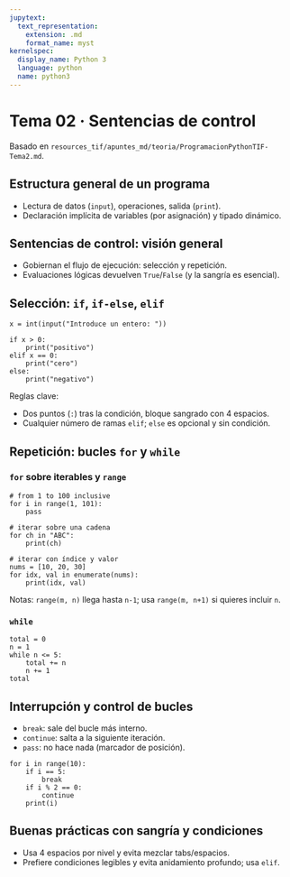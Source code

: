 ```yaml
---
jupytext:
  text_representation:
    extension: .md
    format_name: myst
kernelspec:
  display_name: Python 3
  language: python
  name: python3
---
```


# Tema 02 · Sentencias de control

Basado en `resources_tif/apuntes_md/teoria/ProgramacionPythonTIF-Tema2.md`.

## Estructura general de un programa

- Lectura de datos (`input`), operaciones, salida (`print`).
- Declaración implícita de variables (por asignación) y tipado dinámico.

## Sentencias de control: visión general

- Gobiernan el flujo de ejecución: selección y repetición.
- Evaluaciones lógicas devuelven `True`/`False` (y la sangría es esencial).

## Selección: `if`, `if-else`, `elif`

```{code-cell} ipython3
x = int(input("Introduce un entero: "))

if x > 0:
    print("positivo")
elif x == 0:
    print("cero")
else:
    print("negativo")
```

Reglas clave:
- Dos puntos (`:`) tras la condición, bloque sangrado con 4 espacios.
- Cualquier número de ramas `elif`; `else` es opcional y sin condición.

## Repetición: bucles `for` y `while`

### `for` sobre iterables y `range`

```{code-cell} ipython3
# from 1 to 100 inclusive
for i in range(1, 101):
    pass

# iterar sobre una cadena
for ch in "ABC":
    print(ch)

# iterar con índice y valor
nums = [10, 20, 30]
for idx, val in enumerate(nums):
    print(idx, val)
```

Notas: `range(m, n)` llega hasta `n-1`; usa `range(m, n+1)` si quieres incluir `n`.

### `while`

```{code-cell} ipython3
total = 0
n = 1
while n <= 5:
    total += n
    n += 1
total
```

## Interrupción y control de bucles

- `break`: sale del bucle más interno.
- `continue`: salta a la siguiente iteración.
- `pass`: no hace nada (marcador de posición).

```{code-cell} ipython3
for i in range(10):
    if i == 5:
        break
    if i % 2 == 0:
        continue
    print(i)
```

## Buenas prácticas con sangría y condiciones

- Usa 4 espacios por nivel y evita mezclar tabs/espacios.
- Prefiere condiciones legibles y evita anidamiento profundo; usa `elif`.
